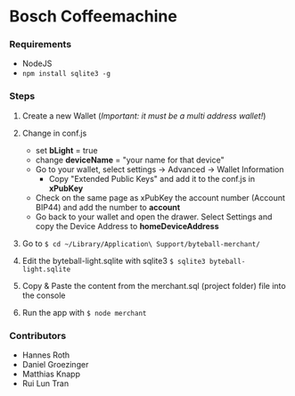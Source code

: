 # Bosch Coffeemachine

### Requirements
- NodeJS
- ```npm install sqlite3 -g```

### Steps

1. Create a new Wallet (*Important: it must be a multi address wallet!*)

2. Change in conf.js 
    - set **bLight** = true
    - change **deviceName** = "your name for that device"
    - Go to your wallet, select settings -> Advanced -> Wallet Information
        - Copy "Extended Public Keys" and add it to the conf.js in **xPubKey**
    - Check on the same page as xPubKey the account number (Account BIP44) and add the number to **account**     
    - Go back to your wallet and open the drawer. Select Settings and copy the Device Address to **homeDeviceAddress**

3. Go to ````$ cd ~/Library/Application\ Support/byteball-merchant/````
4. Edit the byteball-light.sqlite with sqlite3 ````$ sqlite3 byteball-light.sqlite````
5. Copy & Paste the content from the merchant.sql (project folder) file into the console
6. Run the app with ````$ node merchant````



### Contributors
- Hannes Roth
- Daniel Groezinger
- Matthias Knapp
- Rui Lun Tran